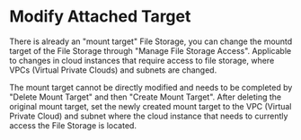 # Modify Attached Target

There is already an "mount target" File Storage, you can change the mountd target of the File Storage through "Manage File Storage Access". Applicable to changes in cloud instances that require access to file storage, where VPCs (Virtual Private Clouds) and subnets are changed.

The mount target cannot be directly modified and needs to be completed by "Delete Mount Target" and then "Create Mount Target". After deleting the original mount target, set the newly created mount target to the VPC (Virtual Private Cloud) and subnet where the cloud instance that needs to currently access the File Storage is located.

